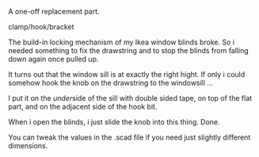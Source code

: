 A one-off replacement part.

clamp/hook/bracket

The build-in locking mechanism of my Ikea window blinds broke. So i needed something to fix the drawstring and to stop the blinds from falling down again once pulled up.

It turns out that the window sill is at exactly the right hight. If only i could somehow hook the knob on the drawstring to the windowsill …

I put it on the *under*side of the sill with double sided tape, on top of the flat part, and on the adjacent side of the hook bit.

When i open the blinds, i just slide the knob into this thing. Done.

You can tweak the values in the .scad file if you need just slightly different dimensions.
